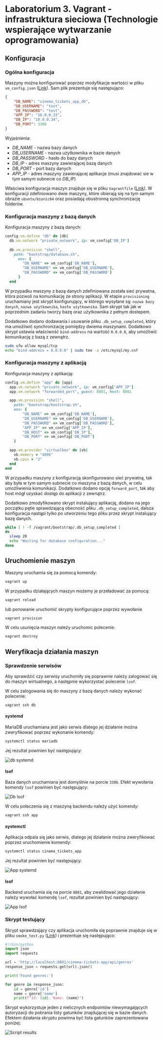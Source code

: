 # Laboratorium 3. Vagrant - infrastruktura sieciowa (Technologie wspierające wytwarzanie oprogramowania)

## Konfiguracja

### Ogólna konfiguracja

Maszyny można konfigurować poprzez modyfikacje wartości w pliku `vm_config.json` ([Link](./vm_config.json)). Sam plik prezentuje się następująco:

```json
{
    "DB_NAME": "cinema_tickets_app_db",
    "DB_USERNAME": "test",
    "DB_PASSWORD": "test",
    "APP_IP": "10.0.0.33",
    "DB_IP": "10.0.0.34",
    "DB_PORT": 3306
}
```

Wyjaśnienia:

* *DB_NAME* - nazwa bazy danych
* *DB_USERNAME* - nazwa użytkownika w bazie danych
* *DB_PASSWORD* - hasło do bazy danych
* *DB_IP* - adres maszyny zawierającej bazę danych
* *DB_PORT* - port bazy danych
* *APP_IP* - adres maszyny zawierającej aplikacje (musi znajdować sie w tym samym subnecie co *DB_IP*)

Właściwa konfiguracja maszyn znajduje się w pliku `Vagrantfile` ([Link](./Vagrantfile)). W konfiguracji zdefiniowano dwie maszyny, które obierają się na tym samym obrazie `ubuntu/bionic64` oraz posiadają obustronną synchronizację folderów.

### Konfiguracja maszyny z bazą danych

Konfiguracja maszyny z bazą danych:

```ruby
config.vm.define "db" do |db|
  db.vm.network "private_network", ip: vm_config['DB_IP']
  
  db.vm.provision "shell",
    path: "bootstrap/database.sh",
      env: {
        "DB_NAME" => vm_config['DB_NAME'],
        "DB_USERNAME" => vm_config['DB_USERNAME'],
        "DB_PASSWORD" => vm_config['DB_PASSWORD']
      }
  end
```

W przypadku maszyny z bazą danych zdefiniowana została sieć prywatna, która pozwoli na komunikację ze strony aplikacji. W etapie `provisioning` uruchamiany jest skrypt konfigurujący, w którego wysyłane są: `nazwa bazy danych`, `nazwa użytkownika`, `hasło użytkownika`. Sam skrypt tak jak w poprzednim zadaniu tworzy bazę oraz użytkownika z pełnym dostepem.

Dodatkowo dodano dodawania i usuwanie pliku `.db_setup_completed`, który ma umożliwić synchronizację pomiędzy dwiema maszynami. Dodatkowo skrypt ustawia właściwość `bind-address` na wartość `0.0.0.0`, aby umożliwić komunikację z bazą z zewnątrz.

```bash
sudo ufw allow mysql/tcp
echo "bind-address = 0.0.0.0" | sudo tee -a /etc/mysql/my.cnf
```

### Konfiguracja maszyny z aplikacją

Konfiguracja maszyny z aplikacją:

```ruby
config.vm.define "app" do |app|
  app.vm.network "private_network", ip: vm_config['APP_IP']
  app.vm.network "forwarded_port", guest: 8081, host: 8081

  app.vm.provision "shell",
    path: "bootstrap/bootstrap.sh",
    env: {
        "DB_NAME" => vm_config['DB_NAME'],
        "DB_USERNAME" => vm_config['DB_USERNAME'],
        "DB_PASSWORD" => vm_config['DB_PASSWORD'],
        "APP_IP" => vm_config['APP_IP'],
        "DB_HOST" => vm_config['DB_IP'],
        "DB_PORT" => vm_config['DB_PORT']
    }

  app.vm.provider "virtualbox" do |vb|
    vb.memory = "4096"
    vb.cpus = "2"
  end
end
```

W przypadku maszyny z konfiguracją skonfigurowano sieć prywatną, tak aby była w tym samym subnecie co maszyna z bazą danych, w celu umożliwienia komunikacji. Dodatkowo dodano opcję `forward_port`, tak aby host mógł uzyskać dostęp do aplikacji z zewnątrz.

Dodatkowo zmodyfikowano skrypt instalujący aplikację, dodano na jego początku pętle sprawdzającą obecność pliku `.db_setup_completed`, dalsza konfiguracja nastąpi tylko po utworzeniu tego pliku przez skrypt instalujący bazę danych.

```bash
while [ ! -f /vagrant/bootstrap/.db_setup_completed ]
do
  sleep 20
  echo "Waiting for database configuration..."
done
```

## Uruchomienie maszyn

Maszyny uruchamia się za pomocą komendy:

```bash
vagrant up
```

W przypadku działających maszyn możemy je przeładować za pomocą:

```bash
vagrant reload
```

lub ponowanie uruchomić skrypty konfigurujące poprzez wywołanie

```bash
vagrant provision
```

W celu usunięcia maszyn należy uruchomic polecenie:

```bash
vagrant destroy
```

## Weryfikacja działania maszyn

### Sprawdzenie serwisów

Aby sprawdzić czy serwisy uruchomiły się poprawnie należy zalogować się do maszyn wirtualnego, a następnie wykorzystać polecenie `lsof`.

W celu zalogowania się do maszyny z bazą danych należy wykonać polecenie:

```bash
vagrant ssh db
```

#### systemd

MariaDB uruchamiana jest jako serwis dlatego jej działanie można zweryfikować poprzez wykonanie komendy:

```bash
systemctl status mariadb
```

Jej rezultat powinien być następujący:

![db systemd](./screenshots/systemd_db.png)


#### lsof

Baza danych uruchamiana jest domyślnie na porcie `3306`. Efekt wywołania komendy `lsof` powinien być następujący:

![Db lsof](./screenshots/db_lsof.png)

W celu połaczenia się z maszyną backendu należy użyć komendy:

```bash
vagrant ssh app
```
#### systemctl

Aplikacja odpala się jako serwis, dlatego jej działanie można zweryfikować poprzez uruchomienie komendy:

```bash
systemctl status cinema_tickets_app
```

Jej rezultat powinien być następujący:

![App systemd](./screenshots/systemd_app.png)

#### lsof

Backend uruchamia się na porcie `8081`, aby zwalidować jego działanie należy wywołać komendę `lsof`, rezultat powinien być następujący:

![App lsof](./screenshots/app_lsof.png)

### Skrypt testujący

Skrypt sprawdzający czy aplikacja uruchomiła się poprawnie znajduje się w pliku `smoke_test.py` ([Link](./smoke_test.py)) i prezentuje się następująco:

```python
#!/bin/python
import json
import requests

url = 'http://localhost:8081/cinema-tickets-app/api/genres'
response_json = requests.get(url).json()

print('Found genres:')

for genre in response_json:
    id = genre['id']
    name = genre['name']
    print(f"Id: {id}, Name: {name}")
```

Skrypt wykorzystuje jeden z nielicznych endpointów niewymagających autoryzacji do pobrania listy gatunków znajdującej się w bazie danych. Efektem działania skryptu powinna być lista gatunków zaprezentowana poniżej:

![Script results](./screenshots/smoke_test.png)